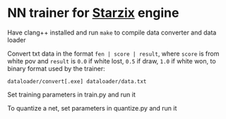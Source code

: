 # NN trainer for [Starzix](https://github.com/zzzzz151/Starzix) engine

Have clang++ installed and run `make` to compile data converter and data loader

Convert txt data in the format `fen | score | result`, where `score` is from white pov and `result` is `0.0` if white lost, `0.5` if draw, `1.0` if white won, to binary format used by the trainer:

`dataloader/convert[.exe] dataloader/data.txt`

Set training parameters in train.py and run it

To quantize a net, set parameters in quantize.py and run it

